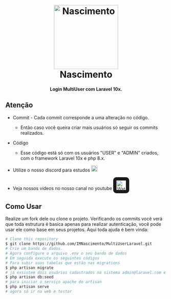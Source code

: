 <h1 align="center">
  <br>
  <a href="#"><img src="https://narmament.com/src/imagem/logo.png" alt="Nascimento" width="200"></a>
  <br>
  Nascimento
  <br>
</h1>

<h4 align="center">Login MultiUser com Laravel 10x.</h4>
<!--
<p align="center">
  <a href="https://badge.fury.io/js/electron-markdownify">
    <img src="https://badge.fury.io/js/electron-markdownify.svg"
         alt="Gitter">
  </a>
  <a href="https://gitter.im/amitmerchant1990/electron-markdownify"><img src="https://badges.gitter.im/amitmerchant1990/electron-markdownify.svg"></a>
  <a href="https://saythanks.io/to/bullredeyes@gmail.com">
      <img src="https://img.shields.io/badge/SayThanks.io-%E2%98%BC-1EAEDB.svg">
  </a>
  <a href="https://www.paypal.me/AmitMerchant">
    <img src="https://img.shields.io/badge/$-donate-ff69b4.svg?maxAge=2592000&amp;style=flat">
  </a>
</p>
<p align="center">
  <a href="#key-features">Key Features</a> •
  <a href="#how-to-use">How To Use</a> •
  <a href="#download">Download</a> •
  <a href="#credits">Credits</a> •
  <a href="#related">Related</a> •
  <a href="#license">License</a>
</p>
-->


## Atenção

* Commit - Cada commit corresponde a uma alteração no código.
  - Então caso você queira criar mais usuários só seguir os commits realizados.
* Código
  - Esse código está só com os usuários "USER" e "ADMIN" criados, com o framework Laravel 10x e php 8.x.
  
* Utilize o nosso discord para estudos <a href="https://discord.gg/x4XyBtgF"><img src="https://cloud.githubusercontent.com/assets/6291467/26705903/96c2d66e-477c-11e7-9f4e-f3c0efe96c9a.png" width="20px" heigth="20px"></a>
* Veja nossos videos no nosso canal no youtube <a href="https://www.youtube.com/channel/UC2UniIDdpqHH6tUFedkMfJQ"><img src="https://cdn-icons-png.flaticon.com/512/1384/1384060.png" style="width:30px; heigth:30px; border-radius: 10px;" alt="Watch the video"  border="10" /></a>


## Como Usar

Realize um fork dele ou clone o projeto. Verificando os commits você verá que toda estrutura é basica apenas para realizar autenticação, você pode usar ele como base em seus projetos. Aqui toda ajuda é bem vinda:

```bash
# Clone this repository
$ git clone https://github.com/IMNascimento/MultiUserLaravel.git
# Crie um bando de dados.
# Agora configure o arquivo .env o seu bando de dados
# Em seguida execute os seguintes códigos
# Para subir suas tabelas que estão nas migrations
$ php artisan migrate
# já exsistem dois usuários cadastrados no sistema admin@laravel.com e o user@laravel.com com ambas a senhas de 1 a 8. Executando o db:seed você já consegui ter esses usuarios 
$ php artisan db:seed
# para iniciar o serviço apache do artisan 
$ php artisan serve
# agora só ir na web e testar

``` 
